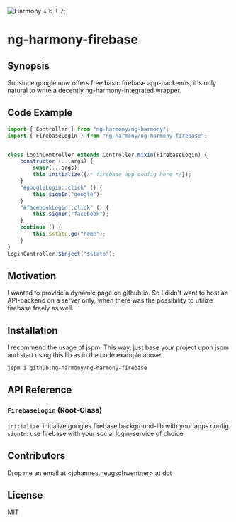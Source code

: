 ![Harmony = 6 + 7;](src/logo.png "Harmony - Fire in my eyes")

# ng-harmony-firebase

## Synopsis

So, since google now offers free basic firebase app-backends,
it's only natural to write a decently ng-harmony-integrated wrapper.

## Code Example

```javascript
import { Controller } from "ng-harmony/ng-harmony";
import { FirebaseLogin } from "ng-harmony/ng-harmony-firebase";


class LoginController extends Controller.mixin(FirebaseLogin) {
    constructor (...args) {
        super(...args);
        this.initialize({/* firebase app-config here */});
    }
    "#googleLogin::click" () {
        this.signIn("google");
    }
    "#facebookLogin::click" () {
        this.signIn("facebook");
    }
    continue () {
        this.$state.go("home");
    }
}
LoginController.$inject("$state");
```

## Motivation

I wanted to provide a dynamic page on github.io.
So I didn't want to host an API-backend on a server only,
when there was the possibility to utilize firebase freely as well.

## Installation

I recommend the usage of jspm.
This way, just base your project upon jspm and start using this lib as in the code example above.

```bash
jspm i github:ng-harmony/ng-harmony-firebase
```

## API Reference

### `FirebaseLogin` (Root-Class)

`initialize`: initialize googles firebase background-lib with your apps config
`signIn`: use firebase with your social login-service of choice


## Contributors

Drop me an email at <johannes.neugschwentner> at <gmail> dot <com>

## License

MIT
